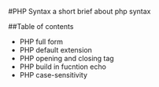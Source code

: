 #PHP Syntax
a short brief about php syntax

##Table of contents
  - PHP full form
  - PHP default extension
  - PHP opening and closing tag
  - PHP build in fucntion echo
  - PHP case-sensitivity 

